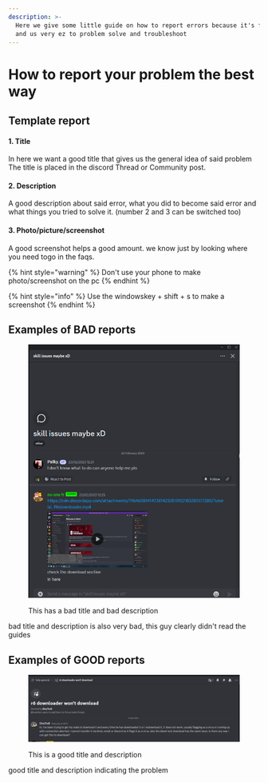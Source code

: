 ```yaml
---
description: >-
  Here we give some little guide on how to report errors because it's for you
  and us very ez to problem solve and troubleshoot
---
```


# How to report your problem the best way

## Template report

#### 1. Title

In here we want a good title that gives us the general idea of said problem\
The title is placed in the discord Thread or Community post.

#### 2. Description

A good description about said error, what you did to become said error and what things you tried to solve it. (number 2 and 3 can be switched too)

#### 3. Photo/picture/screenshot

A good screenshot helps a good amount. we know just by looking where you need togo in the faqs.

{% hint style="warning" %}
Don't use your phone to make photo/screenshot on the pc
{% endhint %}

{% hint style="info" %}
Use the windowskey + shift + s to make a screenshot
{% endhint %}

## Examples of BAD reports

<figure><img src="../.gitbook/assets/image (2).png" alt=""><figcaption><p>This has a bad title and bad description</p></figcaption></figure>

bad title and description is also very bad, this guy clearly didn't read the guides

## Examples of GOOD reports

<figure><img src="../.gitbook/assets/image (4).png" alt=""><figcaption><p>This is a good title and description</p></figcaption></figure>

good title and description indicating the problem
